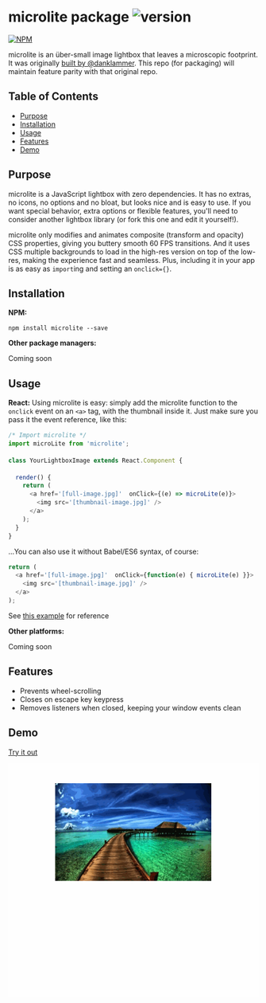 # microlite package ![version](https://img.shields.io/npm/v/microlite.svg)

[![NPM](https://nodei.co/npm/microlite.png)](https://nodei.co/npm/microlite/)

microlite is an über-small image lightbox that leaves a microscopic footprint. It was originally
[built by @danklammer](https://github.com/danklammer/microlite). This repo (for packaging) will maintain feature parity
with that original repo.

## Table of Contents
   * [Purpose](#purpose)
   * [Installation](#installation)
   * [Usage](#usage)
   * [Features](#features)
   * [Demo](#demo)

## Purpose

microlite is a JavaScript lightbox with zero dependencies. It has no extras, no icons, no options and no bloat, but looks
nice and is easy to use. If you want special behavior, extra options or flexible features, you'll need to consider another
lightbox library (or fork this one and edit it yourself!).

microlite only modifies and animates composite (transform and opacity) CSS properties, giving you buttery smooth 60 FPS
transitions. And it uses CSS multiple backgrounds to load in the high-res version on top of the low-res, making the
experience fast and seamless. Plus, including it in your app is as easy as `import`ing and setting an `onclick={}`.


## Installation

**NPM:**
```
npm install microlite --save
```

**Other package managers:**

Coming soon

## Usage

**React:**
Using microlite is easy: simply add the microlite function to the `onclick` event on an `<a>` tag, with the thumbnail
inside it. Just make sure you pass it the event reference, like this:

```js
/* Import microlite */
import microLite from 'microlite';

class YourLightboxImage extends React.Component {

  render() {
    return (
      <a href='[full-image.jpg]'  onClick={(e) => microLite(e)}>
        <img src='[thumbnail-image.jpg]' />
      </a>
    );
  }
}
```

...You can also use it without Babel/ES6 syntax, of course:

```js
return (
  <a href='[full-image.jpg]'  onClick={function(e) { microLite(e) }}>
    <img src='[thumbnail-image.jpg]' />
  </a>
);
```

See [this example](https://codepen.io/ianm/project/editor/AYMNEA/) for reference

**Other platforms:**

Coming soon

## Features

- Prevents wheel-scrolling
- Closes on escape key keypress
- Removes listeners when closed, keeping your window events clean


## Demo

[Try it out](https://codepen.io/ianm/project/editor/AYMNEA/)

![MicroLite demo](https://github.com/danklammer/microlite/raw/master/demo.gif "MicroLite")

